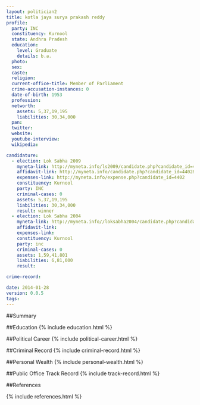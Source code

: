 ```yaml
---
layout: politician2
title: kotla jaya surya prakash reddy
profile: 
  party: INC
  constituency: Kurnool
  state: Andhra Pradesh
  education: 
    level: Graduate
    details: b.a.
  photo: 
  sex: 
  caste: 
  religion: 
  current-office-title: Member of Parliament
  crime-accusation-instances: 0
  date-of-birth: 1953
  profession: 
  networth: 
    assets: 5,37,19,195
    liabilities: 30,34,000
  pan: 
  twitter: 
  website: 
  youtube-interview: 
  wikipedia: 

candidature: 
  - election: Lok Sabha 2009
    myneta-link: http://myneta.info/ls2009/candidate.php?candidate_id=4402
    affidavit-link: http://myneta.info/candidate.php?candidate_id=4402&scan=original
    expenses-link: http://myneta.info/expense.php?candidate_id=4402
    constituency: Kurnool 
    party: INC
    criminal-cases: 0
    assets: 5,37,19,195
    liabilities: 30,34,000
    result: winner 
  - election: Lok Sabha 2004
    myneta-link: http://myneta.info//loksabha2004/candidate.php?candidate_id=119
    affidavit-link: 
    expenses-link: 
    constituency: Kurnool 
    party: inc
    criminal-cases: 0
    assets: 1,59,41,801
    liabilities: 6,81,000
    result:  

crime-record: 

date: 2014-01-28
version: 0.0.5
tags: 
---
```

##Summary


##Education
{% include education.html %}


##Political Career
{% include political-career.html %}


##Criminal Record
{% include criminal-record.html %}


##Personal Wealth
{% include personal-wealth.html %}


##Public Office Track Record
{% include track-record.html %}


##References


{% include references.html %}